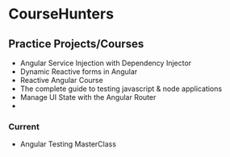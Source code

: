 # CourseHunters

## Practice Projects/Courses

- Angular Service Injection with Dependency Injector
- Dynamic Reactive forms in Angular
- Reactive Angular Course
- The complete guide to testing javascript & node applications
- Manage UI State with the Angular Router
- 

### Current

- Angular Testing MasterClass
